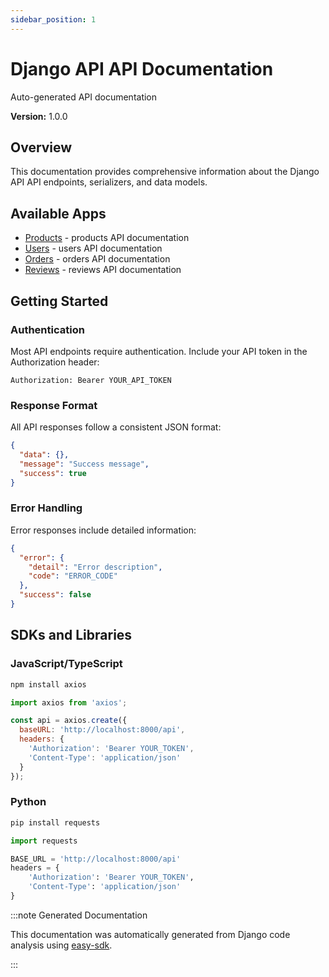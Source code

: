 ```yaml
---
sidebar_position: 1
---
```


# Django API API Documentation

Auto-generated API documentation

**Version:** 1.0.0

## Overview

This documentation provides comprehensive information about the Django API API endpoints, serializers, and data models.

## Available Apps

- [Products](./api/products) - products API documentation
- [Users](./api/users) - users API documentation
- [Orders](./api/orders) - orders API documentation
- [Reviews](./api/reviews) - reviews API documentation


## Getting Started

### Authentication

Most API endpoints require authentication. Include your API token in the Authorization header:

```http
Authorization: Bearer YOUR_API_TOKEN
```

### Response Format

All API responses follow a consistent JSON format:

```json
{
  "data": {},
  "message": "Success message",
  "success": true
}
```

### Error Handling

Error responses include detailed information:

```json
{
  "error": {
    "detail": "Error description",
    "code": "ERROR_CODE"
  },
  "success": false
}
```

## SDKs and Libraries

### JavaScript/TypeScript

```bash
npm install axios
```

```javascript
import axios from 'axios';

const api = axios.create({
  baseURL: 'http://localhost:8000/api',
  headers: {
    'Authorization': 'Bearer YOUR_TOKEN',
    'Content-Type': 'application/json'
  }
});
```

### Python

```bash
pip install requests
```

```python
import requests

BASE_URL = 'http://localhost:8000/api'
headers = {
    'Authorization': 'Bearer YOUR_TOKEN',
    'Content-Type': 'application/json'
}
```

:::note Generated Documentation

This documentation was automatically generated from Django code analysis using [easy-sdk](https://github.com/your-org/easy-sdk).

:::

